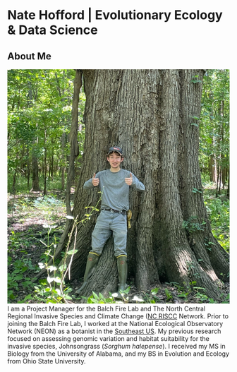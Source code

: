 # Nate Hofford | Evolutionary Ecology & Data Science

## About Me
![me + bog ol' oak](img/nate_tree.JPG)
I am a Project Manager for the Balch Fire Lab and The North Central Regional Invasive Species and Climate Change ([NC RISCC](https://nc-riscc.org/) Network. Prior to joining the Balch Fire Lab, I worked at the National Ecological Observatory Network (NEON) as a botanist in the [Southeast US](https://nc-riscc.org/). My previous research focused on assessing genomic variation and habitat suitability for the invasive species, Johnsongrass (*Sorghum halepense*). I received my MS in Biology from the University of Alabama, and my BS in Evolution and Ecology from Ohio State University.
